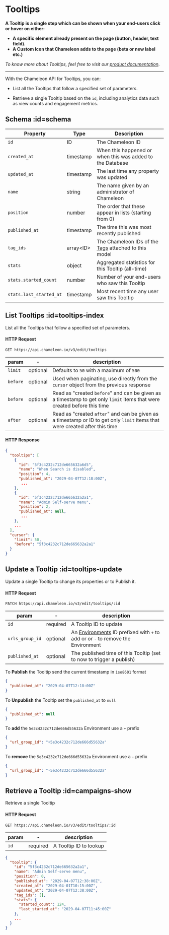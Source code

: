 # Tooltips

**A Tooltip is a single step which can be shown when your end-users click or hover on either:**

- **A specific element already present on the page (button, header, text field).**
- **A Custom Icon that Chameleon adds to the page (beta or new label etc.)**



*To know more about Tooltips, feel free to visit our [product documentation](https://help.chameleon.io/en/articles/2177293-how-to-add-a-tooltip)*.

------



With the Chameleon API for Tooltips, you can:

- List all the Tooltips that follow a specified set of parameters.

- Retrieve a single Tooltip based on the `id`, including analytics data such as view counts and engagement metrics.


## Schema :id=schema

| Property | Type | Description |
| --- | --- | --- |
| `id` | ID | The Chameleon ID |
| `created_at` | timestamp | When this happened or when this was added to the Database |
| `updated_at` | timestamp | The last time any property was updated |
| `name` | string | The name given by an administrator of Chameleon |
| `position` | number | The order that these appear in lists (starting from 0) |
| `published_at` | timestamp | The time this was most recently published |
| `tag_ids` | array&lt;ID&gt; | The Chameleon IDs of the [Tags](apis/tags.md) attached to this model |
| `stats` | object | Aggregated statistics for this Tooltip (all-time) |
| `stats.started_count` | number | Number of your end-users who saw this Tooltip |
| `stats.last_started_at` | timestamp | Most recent time any user saw this Tooltip |


## List Tooltips :id=tooltips-index

List all the Tooltips that follow a specified set of parameters.

#### HTTP Request

```
GET https://api.chameleon.io/v3/edit/tooltips
```

| param  | -        | description                                                  |
| ------ | -------- | ------------------------------------------------------------ |
| `limit`  | optional | Defaults to `50` with a maximum of `500`                     |
| `before` | optional | Used when paginating, use directly from the `cursor` object from the previous response |
| `before` | optional | Read as "created `before`" and can be given as a timestamp to get only `limit` items that were created before this time |
| `after`  | optional | Read as "created `after`" and can be given as a timestamp or ID to get only `limit` items that were created after this time |

#### HTTP Response

```json
{
  "tooltips": [
    {
      "id": "5f3c4232c712de665632a6d5",
      "name": "When Search is disabled",
      "position": 4,
      "published_at": "2029-04-07T12:18:00Z",
       ...
    },
    {
      "id": "5f3c4232c712de665632a2a1",
      "name": "Admin Self-serve menu",
      "position": 2,
      "published_at": null,
       ...
    },
    ...
  ],
  "cursor": {
    "limit": 50,
    "before": "5f3c4232c712de665632a2a1"
  }
}
```

## Update a Tooltip :id=tooltips-update

Update a single Tooltip to change its properties or to Publish it.

#### HTTP Request

```
PATCH https://api.chameleon.io/v3/edit/tooltips/:id
```

| param           | -        | description                                                                                     |
|-----------------|----------|-------------------------------------------------------------------------------------------------|
| `id`            | required | A Tooltip ID to update                                                                          |
| `urls_group_id` | optional | An [Environments](apis/urls.md) ID prefixed with `+` to add or or `-` to remove the Environment |
| `published_at`  | optional | The published time of this Tooltip (set to now to trigger a publish)                            |


To **Publish** the Tooltip send the current timestamp in `iso8601` format

```json
{
  "published_at": "2029-04-07T12:18:00Z"
}
```

To **Unpublish** the Tooltip set the `published_at` to `null`

```json
{
  "published_at": null
}
```

To **add** the `5e3c4232c712de666d55632a` Environment use a `+` prefix

```json
{
  "url_group_id": "+5e3c4232c712de666d55632a"
}
```


To **remove** the `5e3c4232c712de666d55632a` Environment use a `-` prefix

```json
{
  "url_group_id": "-5e3c4232c712de666d55632a"
}
```

## Retrieve a Tooltip :id=campaigns-show

Retrieve a single Tooltip

#### HTTP Request

```
GET https://api.chameleon.io/v3/edit/tooltips/:id
```

| param | -        | description            |
| ----- | -------- | ---------------------- |
| `id`    | required | A Tooltip ID to lookup |

```json
{
  "tooltip": {
    "id": "5f3c4232c712de665632a2a1",
    "name": "Admin Self-serve menu",
    "position": 0,
    "published_at": "2029-04-07T12:38:00Z",
    "created_at": "2029-04-01T10:15:00Z",
    "updated_at": "2029-04-07T12:38:00Z",
    "tag_ids": [],
    "stats": {
      "started_count": 124,
      "last_started_at": "2029-04-07T11:45:00Z"
    },
    ...
  }
}
```
